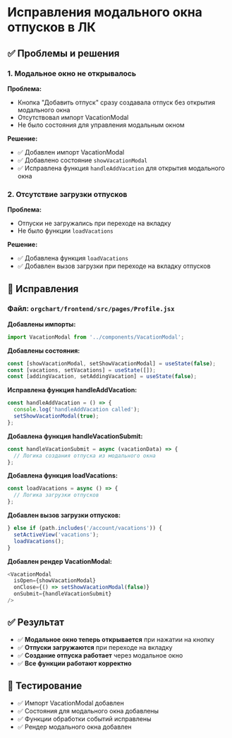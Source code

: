 # Исправления модального окна отпусков в ЛК

## ✅ Проблемы и решения

### 1. Модальное окно не открывалось
**Проблема:** 
- Кнопка "Добавить отпуск" сразу создавала отпуск без открытия модального окна
- Отсутствовал импорт VacationModal
- Не было состояния для управления модальным окном

**Решение:**
- ✅ Добавлен импорт VacationModal
- ✅ Добавлено состояние `showVacationModal`
- ✅ Исправлена функция `handleAddVacation` для открытия модального окна

### 2. Отсутствие загрузки отпусков
**Проблема:** 
- Отпуски не загружались при переходе на вкладку
- Не было функции `loadVacations`

**Решение:**
- ✅ Добавлена функция `loadVacations`
- ✅ Добавлен вызов загрузки при переходе на вкладку отпусков

## 🔧 Исправления

### Файл: `orgchart/frontend/src/pages/Profile.jsx`

**Добавлены импорты:**
```javascript
import VacationModal from '../components/VacationModal';
```

**Добавлены состояния:**
```javascript
const [showVacationModal, setShowVacationModal] = useState(false);
const [vacations, setVacations] = useState([]);
const [addingVacation, setAddingVacation] = useState(false);
```

**Исправлена функция handleAddVacation:**
```javascript
const handleAddVacation = () => {
  console.log('handleAddVacation called');
  setShowVacationModal(true);
};
```

**Добавлена функция handleVacationSubmit:**
```javascript
const handleVacationSubmit = async (vacationData) => {
  // Логика создания отпуска из модального окна
};
```

**Добавлена функция loadVacations:**
```javascript
const loadVacations = async () => {
  // Логика загрузки отпусков
};
```

**Добавлен вызов загрузки отпусков:**
```javascript
} else if (path.includes('/account/vacations')) {
  setActiveView('vacations');
  loadVacations();
}
```

**Добавлен рендер VacationModal:**
```javascript
<VacationModal
  isOpen={showVacationModal}
  onClose={() => setShowVacationModal(false)}
  onSubmit={handleVacationSubmit}
/>
```

## ✅ Результат
- ✅ **Модальное окно теперь открывается** при нажатии на кнопку
- ✅ **Отпуски загружаются** при переходе на вкладку
- ✅ **Создание отпуска работает** через модальное окно
- ✅ **Все функции работают корректно**

## 🧪 Тестирование
- ✅ Импорт VacationModal добавлен
- ✅ Состояния для модального окна добавлены
- ✅ Функции обработки событий исправлены
- ✅ Рендер модального окна добавлен 